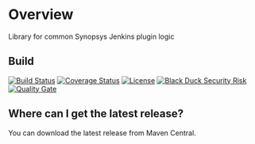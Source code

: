 # Overview
Library for common Synopsys Jenkins plugin logic

## Build ##

[![Build Status](https://travis-ci.org/synopsys-sig/jenkins-common.svg?branch=master)](https://travis-ci.org/synopsys-sig/jenkins-common)
[![Coverage Status](https://coveralls.io/repos/github/synopsys-sig/jenkins-common/badge.svg?branch=master)](https://coveralls.io/github/synopsys-sig/jenkins-common?branch=master)
[![License](https://img.shields.io/badge/License-Apache%202.0-blue.svg)](https://opensource.org/licenses/Apache-2.0) 
[![Black Duck Security Risk](https://copilot.blackducksoftware.com/github/repos/synopsys-sig/jenkins-common/branches/master/badge-risk.svg)](https://copilot.blackducksoftware.com/github/repos/synopsys-sig/jenkins-common/branches/master)
[![Quality Gate](https://sonarcloud.io/api/project_badges/measure?project=com.synopsys.integration%3Ajenkins-common&metric=alert_status)](https://sonarcloud.io/dashboard?id=com.synopsys.integration%3Ajenkins-common)

## Where can I get the latest release? ##
You can download the latest release from Maven Central.
